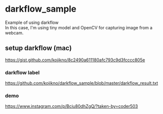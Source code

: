 # darkflow_sample
Example of using darkflow  
In this case, I'm using tiny model and OpenCV for capturing image from a webcam.    

## setup darkflow (mac)
https://gist.github.com/kojikno/8c2490a611180afc793c9d3fcccc805e  


### darkflow label
https://github.com/kojikno/darkflow_sample/blob/master/darkflow_result.txt  


### demo 
https://www.instagram.com/p/Bciu80dhZgQ/?taken-by=coder503
